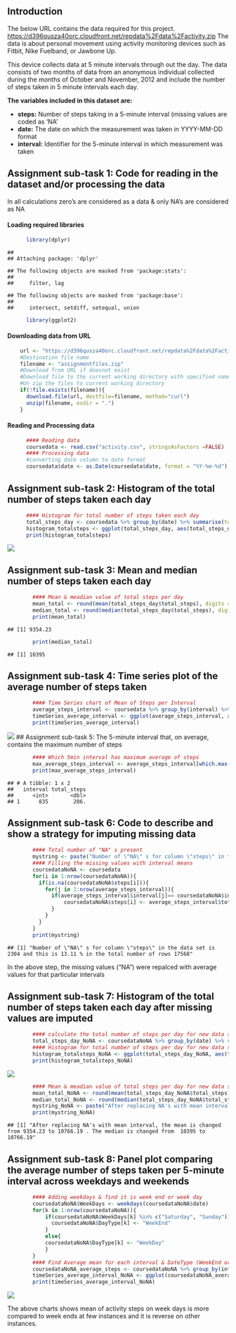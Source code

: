 Introduction
------------

The below URL contains the data required for this project.
<a href="https://d396qusza40orc.cloudfront.net/repdata%2Fdata%2Factivity.zip" class="uri">https://d396qusza40orc.cloudfront.net/repdata%2Fdata%2Factivity.zip</a>
The data is about personal movement using activity monitoring devices
such as Fitbit, Nike Fuelband, or Jawbone Up.

This device collects data at 5 minute intervals through out the day. The
data consists of two months of data from an anonymous individual
collected during the months of October and November, 2012 and include
the number of steps taken in 5 minute intervals each day.

**The variables included in this dataset are:**

-   **steps:** Number of steps taking in a 5-minute interval (missing
    values are coded as ‘NA’
-   **date:** The date on which the measurement was taken in YYYY-MM-DD
    format
-   **interval:** Identifier for the 5-minute interval in which
    measurement was taken

Assignment sub-task 1: Code for reading in the dataset and/or processing the data
---------------------------------------------------------------------------------

In all calculations zero’s are considered as a data & only NA’s are
considered as NA

#### Loading required libraries

``` r
      library(dplyr)
```

    ## 
    ## Attaching package: 'dplyr'

    ## The following objects are masked from 'package:stats':
    ## 
    ##     filter, lag

    ## The following objects are masked from 'package:base':
    ## 
    ##     intersect, setdiff, setequal, union

``` r
      library(ggplot2)
```

#### Downloading data from URL

``` r
    url <- "https://d396qusza40orc.cloudfront.net/repdata%2Fdata%2Factivity.zip"
    #Destination file name
    filename <- "assignmentfiles.zip"
    #Download from URL if doesnot exist
    #Download file to the current working directory with specified name "assignmentfiles.zip"
    #Un zip the files to current working directory
    if(!file.exists(filename)){
      download.file(url, destfile=filename, method="curl")
      unzip(filename, exdir = ".")
    }
```

#### Reading and Processing data

``` r
      #### Reading data
      coursedata <- read.csv("activity.csv", stringsAsFactors =FALSE)
      #### Processing data
      #converting date column to date format
      coursedata$date <- as.Date(coursedata$date, format = "%Y-%m-%d")
```

Assignment sub-task 2: Histogram of the total number of steps taken each day
----------------------------------------------------------------------------

``` r
      #### Histogram for total number of steps taken each day
      total_steps_day <- coursedata %>% group_by(date) %>% summarise(total_steps=sum(steps, na.rm = TRUE))
      histogram_totalsteps <- ggplot(total_steps_day, aes(total_steps_day$total_steps))+geom_histogram(bins=5)+labs(x="Total Steps per Day", y="Frequency", title="Histogram of Total Steps per Day")
      print(histogram_totalsteps)
```

![](PA1_template_files/figure-markdown_github/Histogram-1.png)

Assignment sub-task 3: Mean and median number of steps taken each day
---------------------------------------------------------------------

``` r
        #### Mean & meadian value of total steps per day
        mean_total <- round(mean(total_steps_day$total_steps), digits = 2)
        median_total <- round(median(total_steps_day$total_steps), digits = 2)
        print(mean_total)
```

    ## [1] 9354.23

``` r
        print(median_total)
```

    ## [1] 10395

Assignment sub-task 4: Time series plot of the average number of steps taken
----------------------------------------------------------------------------

``` r
        #### Time Series chart of Mean of Steps per Interval
        average_steps_interval <- coursedata %>% group_by(interval) %>% summarise(total_steps=mean(steps, na.rm = TRUE))
        timeSeries_average_interval <- ggplot(average_steps_interval, aes(interval, total_steps))+geom_line()+labs(x="Interval", y="Average Steps per Interval", title="Time Series chart of Mean of Steps per Interval")
        print(timeSeries_average_interval)
```

![](PA1_template_files/figure-markdown_github/Time%20Series%20Chart-1.png)
\#\# Assignment sub-task 5: The 5-minute interval that, on average,
contains the maximum number of steps

``` r
        #### Which 5min interval has maximum average of steps
        max_average_steps_interval <- average_steps_interval[which.max(average_steps_interval$total_steps),]
        print(max_average_steps_interval)
```

    ## # A tibble: 1 x 2
    ##   interval total_steps
    ##      <int>       <dbl>
    ## 1      835        206.

Assignment sub-task 6: Code to describe and show a strategy for imputing missing data
-------------------------------------------------------------------------------------

``` r
        #### Total number of "NA" s present
        mystring <- paste("Number of \"NA\" s for column \"steps\" in the data set is", sum(is.na(coursedata$steps)), "and this is", round(sum(is.na(coursedata$steps))/length(coursedata$steps)*100, digits=2), "% in the total number of rows", length(coursedata$steps), sep = " ")
        #### Filling the missing values with interval means
        coursedataNoNA <- coursedata
        for(i in 1:nrow(coursedataNoNA)){
          if(is.na(coursedataNoNA$steps[i])){
            for(j in 1:nrow(average_steps_interval)){
              if(average_steps_interval$interval[j]== coursedataNoNA$interval[i]){
                  coursedataNoNA$steps[i] <- average_steps_interval$total_steps[j]
              }  
            }
          }
        }
        print(mystring)
```

    ## [1] "Number of \"NA\" s for column \"steps\" in the data set is 2304 and this is 13.11 % in the total number of rows 17568"

In the above step, the missing values (“NA”) were repalced with average
values for that particular intervals

Assignment sub-task 7: Histogram of the total number of steps taken each day after missing values are imputed
-------------------------------------------------------------------------------------------------------------

``` r
        #### calculate the total number of steps per day for new data set (w/o NA)
        total_steps_day_NoNA <- coursedataNoNA %>% group_by(date) %>% summarise(total_steps=sum(steps, na.rm = TRUE))
        #### Histogram for total number of steps per day for new data set (w/o NA)
        histogram_totalsteps_NoNA <- ggplot(total_steps_day_NoNA, aes(total_steps_day_NoNA$total_steps))+geom_histogram(bins=5)+ labs(x="Total Steps per Day (No NA) ", y="Frequency", title="Histogram of Total Steps per Day \n (NA's replaced with mean intervals)")
        print(histogram_totalsteps_NoNA)
```

![](PA1_template_files/figure-markdown_github/Histogram%20for%20Imputed%20data-1.png)

``` r
        #### Mean & meadian value of total steps per day for new data set (w/o NA)
        mean_total_NoNA <- round(mean(total_steps_day_NoNA$total_steps), digits = 2)
        median_total_NoNA <- round(median(total_steps_day_NoNA$total_steps), digits = 2)
        mystring_NoNA <- paste("After replacing NA's with mean interval, the mean is changed from", mean_total, "to", mean_total_NoNA, ". The median is changed from ", median_total, "to", median_total_NoNA, sep = " ")
        print(mystring_NoNA)
```

    ## [1] "After replacing NA's with mean interval, the mean is changed from 9354.23 to 10766.19 . The median is changed from  10395 to 10766.19"

Assignment sub-task 8: Panel plot comparing the average number of steps taken per 5-minute interval across weekdays and weekends
--------------------------------------------------------------------------------------------------------------------------------

``` r
        #### Adding weekdays & find it is week end or week day
        coursedataNoNA$WeekDays <- weekdays(coursedataNoNA$date)
        for(k in 1:nrow(coursedataNoNA)){
            if(coursedataNoNA$WeekDays[k] %in% c("Saturday", "Sunday")){
              coursedataNoNA$DayType[k] <- "WeekEnd"
            }
            else{
            coursedataNoNA$DayType[k] <- "WeekDay"
            }
        }
        #### Find Average mean for each interval & DateType (WeekEnd or WeekDay)
        coursedataNoNA_average_steps <- coursedataNoNA %>% group_by(interval, DayType) %>% summarise(Average_Steps = mean(steps))
        timeSeries_average_interval_NoNA <- ggplot(coursedataNoNA_average_steps, aes(interval, Average_Steps))+ geom_line()+ facet_grid(.~DayType)+ labs(x="Interval", y="Average Steps", title = "Time Series chart of Mean of Steps per Interval \n(For NA's repalced with mean of mean intervals)")
        print(timeSeries_average_interval_NoNA)
```

![](PA1_template_files/figure-markdown_github/Week%20days%20&%20Week%20Ends-1.png)

The above charts shows mean of activity steps on week days is more
compared to week ends at few instances and it is reverse on other
instances.

